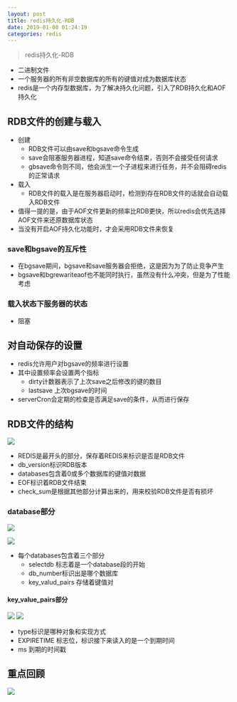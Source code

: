 ```yaml
--- 
layout: post 
title: redis持久化-RDB 
date: 2019-01-08 01:24:19 
categories: redis 
---
```

> redis持久化-RDB
- 二进制文件
- 一个服务器的所有非空数据库的所有的键值对成为数据库状态
- redis是一个内存型数据库，为了解决持久化问题，引入了RDB持久化和AOF持久化
## RDB文件的创建与载入
- 创建
    - RDB文件可以由save和bgsave命令生成
    - save会阻塞服务器进程，知道save命令结束，否则不会接受任何请求
    - gbsave命令则不同，他会派生一个子进程来进行任务，并不会阻碍redis的正常请求
- 载入
    - RDB文件的载入是在服务器启动时，检测到存在RDB文件的话就会自动载入RDB文件
- 值得一提的是，由于AOF文件更新的频率比RDB更快，所以redis会优先选择AOF文件来还原数据库状态
- 当没有开启AOF持久化功能时，才会采用RDB文件来恢复
### save和bgsave的互斥性
- 在bgsave期间，bgsave和save服务器会拒绝，这是因为为了防止竞争产生
- bgsave和bgrewariteaof也不能同时执行，虽然没有什么冲突，但是为了性能考虑
### 载入状态下服务器的状态
- 阻塞
## 对自动保存的设置
- redis允许用户对bgsave的频率进行设置
- 其中设置频率会设置两个指标
    - dirty计数器表示了上次save之后修改的键的数目
    - lastsave 上次bgsave的时间
- serverCron会定期的检查是否满足save的条件，从而进行保存
## RDB文件的结构
![](https://cdn.jsdelivr.net/gh/nber1994/fu0k@master/uPic/20181118184724932_1056938818.png)
- REDIS是最开头的部分，保存着REDIS来标识是否是RDB文件
- db_version标识RDB版本
- databases包含着0或多个数据库的键值对数据
- EOF标识着RDB文件结束
- check_sum是根据其他部分计算出来的，用来校验RDB文件是否有损坏

### database部分
![](https://cdn.jsdelivr.net/gh/nber1994/fu0k@master/uPic/20181118185640663_2133469789.png)

![](https://cdn.jsdelivr.net/gh/nber1994/fu0k@master/uPic/20181118185656485_692289764.png)
- 每个databases包含着三个部分
    - selectdb 标志着是一个database段的开始
    - db_number标识出是哪个数据库
    - key_valud_pairs 存储着键值对
#### key_value_pairs部分
![](https://cdn.jsdelivr.net/gh/nber1994/fu0k@master/uPic/20181118185945179_247664102.png)
![](https://cdn.jsdelivr.net/gh/nber1994/fu0k@master/uPic/20181118190104694_667254428.png)
- type标识是哪种对象和实现方式
- EXPIRETIME 标志位，标识接下来读入的是一个到期时间
- ms 到期的时间戳
## 重点回顾
![](https://cdn.jsdelivr.net/gh/nber1994/fu0k@master/uPic/20181118190312976_385566762.png)
